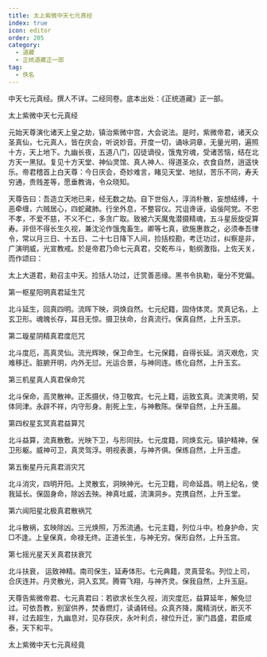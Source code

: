 ```yaml
---
title: 太上紫微中天七元真经
index: true
icon: editor
order: 205
category:
  - 道藏
  - 正统道藏正一部
tag:
  - 佚名
---
```


中天七元真经。撰人不详。二经同卷。底本出处：《正统道藏》正一部。  

太上紫微中天七元真经  

元始天尊演化诸天上皇之劫，镇治紫微中宫，大会说法。是时，紫微帝君，诸天众圣真仙，七元真人，皆在庆会，听说妙音。开度一切，诵咏洞章，无量光明，遍照十方，天上地下。九幽长夜，五道八门，囚徒谪役，饿鬼穷魂，受诸苦恼，结在北方天一黑狱。复见十方天堂、神仙灵馆、真人神人、得道圣众，衣食自然，逍遥快乐。帝君稽首上白天尊：今日庆会，奇妙难言，睹见天堂、地狱，苦乐不同，寿夭穷通，贵贱差等，愿垂教诲，令众晓知。  

天尊告曰：吾造立天地已来，经无数之劫。自下世俗人，淳消朴散，妄想结缚，十恶牵缠，六贼居心，四蛇藏肺。行坐外息，不整容仪。咒诅谗诬，谄佞阿党。不忠不孝，不爱不慈，不义不仁，多贪广取。致被六天魔鬼潜摄精魂，五斗星辰旋促算寿。非但不得长生久视，兼沈沦作饿鬼畜生。卿等七真，欲施惠救之，必须奉吾律令，常以月三日、十五日、二十七日降下人间，捡括校勘，考迁功过，纠察是非，广演明威，光宣教戒。於是帝君乃命七元真君，交乾布斗，魁纲激指，上佐天关，而作颂曰：  

太上大道君，勑召主中天。捡括人功过，迁赏善恶缘。黑书令执勒，毫分不党偏。  

第一枢星阳明真君延生咒  

北斗延生，回真四明。流晖下映，洞焕自然。七元纪籍，固侍体灵。灵真记名，上玄卫形。魂魄长存，耳目无惊。摄卫扶命，台真流行。保真自然，上升玉京。  

第二璇星阴精真君度厄咒  

北斗度厄，高真灵仙。流光辉映，保卫命生。七元保籍，自得长延。消灭艰危，灾难移迁。脏腑开明，内外无愆。光运合景，与神同连。练化自然，上升玉玄。  

第三机星真人真君保命咒  

北斗保命，高灵散神。正炁摄伏，侍卫敬宾。七元上籍，运致玄真。流演灵明，契体同津。永辟不祥，内守形身。削死上生，与神敷陈。保举自然，上升玉晨。  

第四权星玄冥真君益算咒  

北斗益算，流真散敷。光映下卫，与形同扶。七元度籍，同焕玄元。镇护精神，保卫形躯。威神可卫，真灵驾浮。明视表裹，与神齐俱。保练自然，上升玉虚。  

第五衡星丹元真君消灾咒  

北斗消灾，四明开阳。上灵散玄，洞映神光。七元卫籍，司命延昌。明上纪名，使我延长。保固身命，除凶去殃。神真吐威，流演洞乡。克携自然，上升玉堂。  

第六闿阳星北极真君散祸咒  

北斗散祸，玄映除凶。三光焕照，万炁流通。七元主籍，列位斗中。检身护命，灾□不逢。上皇保真，命禄无终。正道长生，与神无穷。保形自然，上升玉宫。  

第七摇光星天关真君扶衰咒  

北斗扶衰， 运致神精。南司保生，延寿体形。七元典籍，灵真营名。列位上司，合庆连并。丹灵散光，洞入玄冥。腾霄飞翔，与神齐灵。保我自然，上升玉庭。  

天尊告紫微帝君、七元真君曰：若欲求长生久视，消灾度厄，益算延年，解免愆过。可依吾教，别室供养，焚香燃灯，读诵转经。众真齐降，魔精消伏，断灭不祥，过去超生，九幽息对，见存获庆，永叶利贞，禄位升迁，家门昌盛，君臣咸泰，天下和平。  

太上紫微中天七元真经竟  
